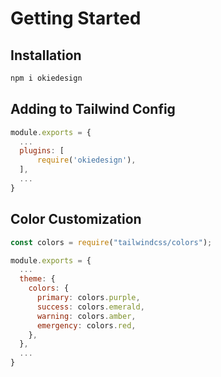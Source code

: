 # Getting Started

## Installation

```js
npm i okiedesign
```

## Adding to Tailwind Config

```js
module.exports = {
  ...
  plugins: [
      require('okiedesign'),
  ],
  ...
}
```

## Color Customization

```js
const colors = require("tailwindcss/colors");

module.exports = {
  ...
  theme: {
    colors: {
      primary: colors.purple,
      success: colors.emerald,
      warning: colors.amber,
      emergency: colors.red,
    },
  },
  ...
}
```
